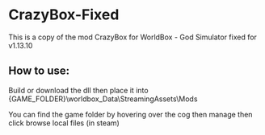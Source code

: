 # CrazyBox-Fixed
This is a copy of the mod CrazyBox for WorldBox - God Simulator fixed for v1.13.10

## How to use:

Build or download the dll then place it into {GAME_FOLDER}\worldbox_Data\StreamingAssets\Mods

You can find the game folder by hovering over the cog then manage then click browse local files (in steam)
